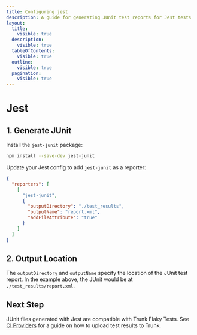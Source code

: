 ```yaml
---
title: Configuring jest
description: A guide for generating JUnit test reports for Jest tests
layout:
  title:
    visible: true
  description:
    visible: true
  tableOfContents:
    visible: true
  outline:
    visible: true
  pagination:
    visible: true
---
```


# Jest

## 1. Generate JUnit

Install the `jest-junit` package:

```bash
npm install --save-dev jest-junit
```

Update your Jest config to add `jest-junit` as a reporter:

```json
{
  "reporters": [
    [
      "jest-junit",
      {
        "outputDirectory": "./test_results",
        "outputName": "report.xml",
        "addFileAttribute": "true"
      }
    ]
  ]
}
```

## 2. Output Location

The `outputDirectory` and `outputName` specify the location of the JUnit test report. In the example above, the JUnit would be at `./test_results/report.xml`.

## Next Step

JUnit files generated with Jest are compatible with Trunk Flaky Tests. See [CI Providers](https://docs.trunk.io/flaky-tests/get-started/ci-providers) for a guide on how to upload test results to Trunk.
